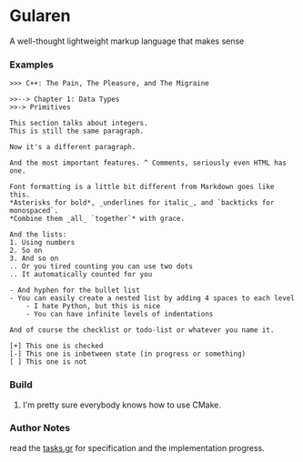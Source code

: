 # Gularen
A well-thought lightweight markup language that makes sense

### Examples
``` gr
>>> C++: The Pain, The Pleasure, and The Migraine

>>--> Chapter 1: Data Types
>>-> Primitives

This section talks about integers.
This is still the same paragraph.

Now it's a different paragraph.

And the most important features. ^ Comments, seriously even HTML has one.

Font formatting is a little bit different from Markdown goes like this.
*Asterisks for bold*, _underlines for italic_, and `backticks for monospaced`.
*Combine them _all_ `together`* with grace.

And the lists:
1. Using numbers
2. So on
3. And so on
.. Or you tired counting you can use two dots
.. It automatically counted for you

- And hyphen for the bullet list
- You can easily create a nested list by adding 4 spaces to each level
    - I hate Python, but this is nice
    - You can have infinite levels of indentations

And of course the checklist or todo-list or whatever you name it.

[+] This one is checked
[-] This one is inbetween state (in progress or something)
[ ] This one is not
```

### Build
1. I'm pretty sure everybody knows how to use CMake.

### Author Notes
read the [tasks.gr](tasks.gr) for specification and the implementation progress.

